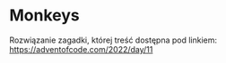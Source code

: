 # Monkeys
Rozwiązanie zagadki, której treść dostępna pod linkiem:
https://adventofcode.com/2022/day/11
